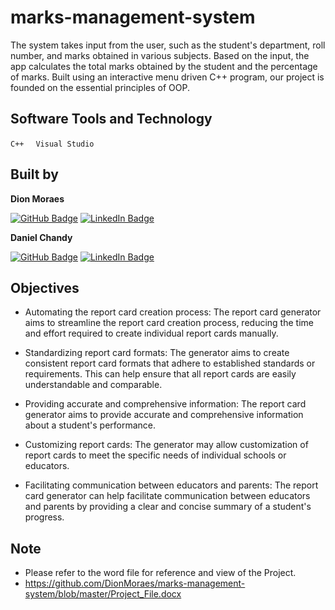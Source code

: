 # marks-management-system
The system takes input from the user, such as the student's department, roll number, and marks obtained in various subjects.
Based on the input, the app calculates the total marks obtained by the student and the percentage of marks.
Built using an interactive menu driven C++ program, our project is founded on the essential principles of OOP.

## Software Tools and Technology
```C++ ``` 
&nbsp;
```Visual Studio```


## Built by 
**Dion Moraes**   

[![GitHub Badge](https://img.shields.io/badge/GitHub-100000?style=for-the-badge&logo=github&logoColor=white)](https://github.com/DionMoraes)
[![LinkedIn Badge](https://img.shields.io/badge/LinkedIn-0077B5?style=for-the-badge&logo=linkedin&logoColor=white)](https://www.linkedin.com/in/dion-moraes-697b66219/)  


**Daniel Chandy**

[![GitHub Badge](https://img.shields.io/badge/GitHub-100000?style=for-the-badge&logo=github&logoColor=white)](https://github.com/DanAtGit)
[![LinkedIn Badge](https://img.shields.io/badge/LinkedIn-0077B5?style=for-the-badge&logo=linkedin&logoColor=white)](https://www.linkedin.com/in/daniel-chandy-545105185/)


## Objectives
- Automating the report card creation process: The report card generator aims to streamline the report card creation process, reducing the time and effort required to create individual report cards manually.

- Standardizing report card formats: The generator aims to create consistent report card formats that adhere to established standards or requirements. This can help ensure that all report cards are easily understandable and comparable.

- Providing accurate and comprehensive information: The report card generator aims to provide accurate and comprehensive information about a student's performance.

- Customizing report cards: The generator may allow customization of report cards to meet the specific needs of individual schools or educators.

- Facilitating communication between educators and parents: The report card generator can help facilitate communication between educators and parents by providing a clear and concise summary of a student's progress.




## Note
- Please refer to the word file for reference and view of the Project.
- https://github.com/DionMoraes/marks-management-system/blob/master/Project_File.docx
